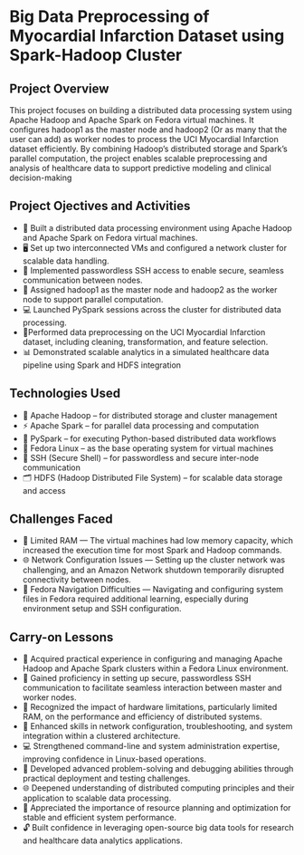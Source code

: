 # Big Data Preprocessing of Myocardial Infarction Dataset using Spark-Hadoop Cluster
## Project Overview
This project focuses on building a distributed data processing system using Apache Hadoop and Apache Spark on Fedora virtual machines. It configures hadoop1 as the master node and hadoop2 (Or as many that the user can add) as worker nodes to process the UCI Myocardial Infarction dataset efficiently. By combining Hadoop’s distributed storage and Spark’s parallel computation, the project enables scalable preprocessing and analysis of healthcare data to support predictive modeling and clinical decision-making
## Project Ojectives and Activities
- 🧠 Built a distributed data processing environment using Apache Hadoop and Apache Spark on Fedora virtual machines.
- 🖥️ Set up two interconnected VMs and configured a network cluster for scalable data handling.
- 🔑 Implemented passwordless SSH access to enable secure, seamless communication between nodes.
- 🧩 Assigned hadoop1 as the master node and hadoop2 as the worker node to support parallel computation.
- 💻 Launched PySpark sessions across the cluster for distributed data processing.
- 🧹Performed data preprocessing on the UCI Myocardial Infarction dataset, including cleaning, transformation, and feature selection.
- 📊 Demonstrated scalable analytics in a simulated healthcare data pipeline using Spark and HDFS integration
## Technologies Used
- 🐘 Apache Hadoop – for distributed storage and cluster management
- ⚡ Apache Spark – for parallel data processing and computation
- 🐍 PySpark – for executing Python-based distributed data workflows
- 🧩 Fedora Linux – as the base operating system for virtual machines
- 🔑 SSH (Secure Shell) – for passwordless and secure inter-node communication
- 🗂️ HDFS (Hadoop Distributed File System) – for scalable data storage and access
## Challenges Faced
- 💾 Limited RAM — The virtual machines had low memory capacity, which increased the execution time for most Spark and Hadoop commands.
- 🌐 Network Configuration Issues — Setting up the cluster network was challenging, and an Amazon Network shutdown temporarily disrupted connectivity between nodes.
- 🐧 Fedora Navigation Difficulties — Navigating and configuring system files in Fedora required additional learning, especially during environment setup and SSH configuration.
## Carry-on Lessons
- 🧩 Acquired practical experience in configuring and managing Apache Hadoop and Apache Spark clusters within a Fedora Linux environment.
- 🔑 Gained proficiency in setting up secure, passwordless SSH communication to facilitate seamless interaction between master and worker nodes.
- 💾 Recognized the impact of hardware limitations, particularly limited RAM, on the performance and efficiency of distributed systems.
- 🧰 Enhanced skills in network configuration, troubleshooting, and system integration within a clustered architecture.
- 💻 Strengthened command-line and system administration expertise, improving confidence in Linux-based operations.
- 🚀 Developed advanced problem-solving and debugging abilities through practical deployment and testing challenges.
- 🌐 Deepened understanding of distributed computing principles and their application to scalable data processing.
- 🧮 Appreciated the importance of resource planning and optimization for stable and efficient system performance.
- 🔓 Built confidence in leveraging open-source big data tools for research and healthcare data analytics applications.
